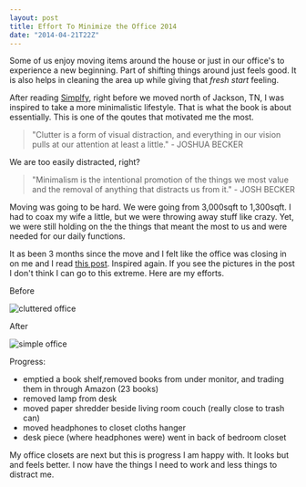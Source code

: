 ```yaml
---
layout: post
title: Effort To Minimize the Office 2014
date: "2014-04-21T22Z"
---
```


Some of us enjoy moving items around the house or just in our office's to experience a new beginning. Part of shifting things around just feels good. It is also helps in cleaning the area up while giving that _fresh start_ feeling.

After reading [Simplfy](https://www.amazon.com/Simplify-Joshua-Becker-ebook/dp/B006431ADS/ref=sr_1_1?ie=UTF8&qid=1398046399&sr=8-1&keywords=simplify), right before we moved north of Jackson, TN, I was inspired to take a more minimalistic lifestyle. That is what the book is about essentially. This is one of the qoutes that motivated me the most.

> "Clutter is a form of visual distraction, and everything in our vision pulls at our attention at least a little." - JOSHUA BECKER

We are too easily distracted, right?

> "Minimalism is the intentional promotion of the things we most value and the removal of anything that distracts us from it." - JOSH BECKER

Moving was going to be hard. We were going from 3,000sqft to 1,300sqft. I had to coax my wife a little, but we were throwing away stuff like crazy. Yet, we were still holding on the the things that meant the most to us and were needed for our daily functions.

It as been 3 months since the move and I felt like the office was closing in on me and I read [this post](https://danabyers.com/2012/09/13/decluttered-office-before-after-pics/). Inspired again. If you see the pictures in the post I don't think I can go to this extreme. Here are my efforts.

Before

![cluttered office](/content/images/2014/Apr/7D6aUdxi_gSFvJxXJnmnXDE7QO8T8_EkJCwMMxrOuZw.jpg)

After

![simple office](/content/images/2014/Apr/42K9XmYdIc71jgZ0H7ykxa96M5o9-rDbhWZb1f4Aito.jpg)

Progress:

- emptied a book shelf,removed books from under monitor, and trading them in through Amazon (23 books)
- removed lamp from desk
- moved paper shredder beside living room couch (really close to trash can)
- moved headphones to closet cloths hanger
- desk piece (where headphones were) went in back of bedroom closet

My office closets are next but this is progress I am happy with. It looks but and feels better. I now have the things I need to work and less things to distract me.
